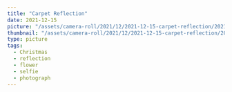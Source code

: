 ```yaml
---
title: "Carpet Reflection"
date: 2021-12-15
picture: "/assets/camera-roll/2021/12/2021-12-15-carpet-reflection/20211225_233747079_iOS.jpg"
thumbnail: "/assets/camera-roll/2021/12/2021-12-15-carpet-reflection/20211225_233747079_iOS-thumbnail.jpg"
type: picture
tags:
  - Christmas
  - reflection
  - flower
  - selfie
  - photograph
---
```

